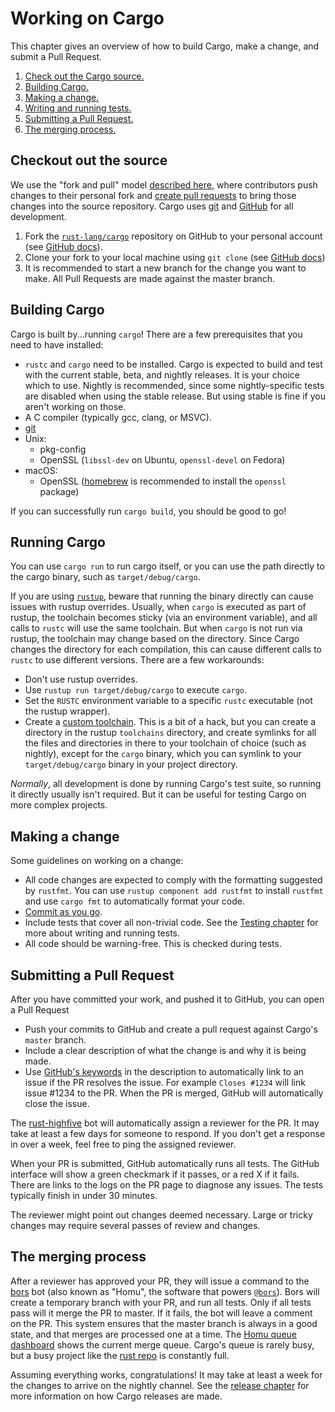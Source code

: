 # Working on Cargo

This chapter gives an overview of how to build Cargo, make a change, and
submit a Pull Request.

1. [Check out the Cargo source.](#checkout-out-the-source)
2. [Building Cargo.](#building-cargo)
3. [Making a change.](#making-a-change)
4. [Writing and running tests.](../tests/index.md)
5. [Submitting a Pull Request.](#submitting-a-pull-request)
6. [The merging process.](#the-merging-process)

## Checkout out the source

We use the "fork and pull" model [described here][development-models], where
contributors push changes to their personal fork and [create pull requests] to
bring those changes into the source repository. Cargo uses [git] and [GitHub]
for all development.

1. Fork the [`rust-lang/cargo`] repository on GitHub to your personal account
   (see [GitHub docs][how-to-fork]).
2. Clone your fork to your local machine using `git clone` (see [GitHub
   docs][how-to-clone])
3. It is recommended to start a new branch for the change you want to make.
   All Pull Requests are made against the master branch.

## Building Cargo

Cargo is built by...running `cargo`! There are a few prerequisites that you
need to have installed:

* `rustc` and `cargo` need to be installed. Cargo is expected to build and
  test with the current stable, beta, and nightly releases. It is your choice
  which to use. Nightly is recommended, since some nightly-specific tests are
  disabled when using the stable release. But using stable is fine if you
  aren't working on those.
* A C compiler (typically gcc, clang, or MSVC).
* [git]
* Unix:
    * pkg-config
    * OpenSSL (`libssl-dev` on Ubuntu, `openssl-devel` on Fedora)
* macOS:
    * OpenSSL ([homebrew] is recommended to install the `openssl` package)

If you can successfully run `cargo build`, you should be good to go!

[homebrew]: https://brew.sh/

## Running Cargo

You can use `cargo run` to run cargo itself, or you can use the path directly
to the cargo binary, such as `target/debug/cargo`.

If you are using [`rustup`], beware that running the binary directly can cause
issues with rustup overrides. Usually, when `cargo` is executed as part of
rustup, the toolchain becomes sticky (via an environment variable), and all
calls to `rustc` will use the same toolchain. But when `cargo` is not run via
rustup, the toolchain may change based on the directory. Since Cargo changes
the directory for each compilation, this can cause different calls to `rustc`
to use different versions. There are a few workarounds:

* Don't use rustup overrides.
* Use `rustup run target/debug/cargo` to execute `cargo`.
* Set the `RUSTC` environment variable to a specific `rustc` executable (not
  the rustup wrapper).
* Create a [custom toolchain]. This is a bit of a hack, but you can create a
  directory in the rustup `toolchains` directory, and create symlinks for all
  the files and directories in there to your toolchain of choice (such as
  nightly), except for the `cargo` binary, which you can symlink to your
  `target/debug/cargo` binary in your project directory.

*Normally*, all development is done by running Cargo's test suite, so running
it directly usually isn't required. But it can be useful for testing Cargo on
more complex projects.

[`rustup`]: https://rust-lang.github.io/rustup/
[custom toolchain]: https://rust-lang.github.io/rustup/concepts/toolchains.html#custom-toolchains

## Making a change

Some guidelines on working on a change:

* All code changes are expected to comply with the formatting suggested by
  `rustfmt`. You can use `rustup component add rustfmt` to install `rustfmt`
  and use `cargo fmt` to automatically format your code.
* [Commit as you go][githelp].
* Include tests that cover all non-trivial code. See the [Testing chapter] for
  more about writing and running tests.
* All code should be warning-free. This is checked during tests.

## Submitting a Pull Request

After you have committed your work, and pushed it to GitHub, you can
open a Pull Request

* Push your commits to GitHub and create a pull request against Cargo's
  `master` branch.
* Include a clear description of what the change is and why it is being made.
* Use [GitHub's keywords] in the description to automatically link to an issue
  if the PR resolves the issue. For example `Closes #1234` will link issue
  #1234 to the PR. When the PR is merged, GitHub will automatically close the
  issue.

The [rust-highfive] bot will automatically assign a reviewer for the PR. It
may take at least a few days for someone to respond. If you don't get a
response in over a week, feel free to ping the assigned reviewer.

When your PR is submitted, GitHub automatically runs all tests. The GitHub
interface will show a green checkmark if it passes, or a red X if it fails.
There are links to the logs on the PR page to diagnose any issues. The tests
typically finish in under 30 minutes.

The reviewer might point out changes deemed necessary. Large or tricky changes
may require several passes of review and changes.

## The merging process

After a reviewer has approved your PR, they will issue a command to the [bors]
bot (also known as "Homu", the software that powers [`@bors`]). Bors will
create a temporary branch with your PR, and run all tests. Only if all tests
pass will it merge the PR to master. If it fails, the bot will leave a comment
on the PR. This system ensures that the master branch is always in a good
state, and that merges are processed one at a time. The [Homu queue
dashboard][homu-cargo] shows the current merge queue. Cargo's queue is rarely
busy, but a busy project like the [rust repo][homu-rust] is constantly full.

Assuming everything works, congratulations! It may take at least a week for
the changes to arrive on the nightly channel. See the [release chapter] for
more information on how Cargo releases are made.


[development-models]: https://help.github.com/articles/about-collaborative-development-models/
[create pull requests]: https://docs.github.com/en/github/collaborating-with-issues-and-pull-requests/creating-a-pull-request
[how-to-fork]: https://docs.github.com/en/github/getting-started-with-github/fork-a-repo
[`rust-lang/cargo`]: https://github.com/rust-lang/cargo/
[git]: https://git-scm.com/
[GitHub]: https://github.com/
[how-to-clone]: https://docs.github.com/en/github/creating-cloning-and-archiving-repositories/cloning-a-repository
[githelp]: https://dont-be-afraid-to-commit.readthedocs.io/en/latest/git/commandlinegit.html
[Testing chapter]: ../tests/index.md
[GitHub's keywords]: https://docs.github.com/en/github/managing-your-work-on-github/linking-a-pull-request-to-an-issue
[rust-highfive]: https://github.com/rust-highfive
[bors]: https://buildbot2.rust-lang.org/homu/
[`@bors`]: https://github.com/bors
[homu-cargo]: https://buildbot2.rust-lang.org/homu/queue/cargo
[homu-rust]: https://buildbot2.rust-lang.org/homu/queue/rust
[release chapter]: release.md
